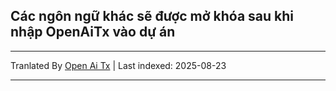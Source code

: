 ## Các ngôn ngữ khác sẽ được mở khóa sau khi nhập OpenAiTx vào dự án

---

Tranlated By [Open Ai Tx](https://github.com/OpenAiTx/OpenAiTx) | Last indexed: 2025-08-23

---